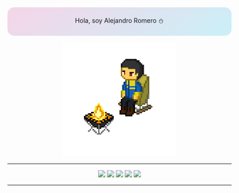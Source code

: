 <div align="center" style="padding: 20px; border-radius: 15px; background: linear-gradient(145deg, #f5d5e8, #caf0f8);">
    Hola, soy Alejandro Romero ⛄
</div>

<p align="center">
  <img src="./img/pixel-art-fogata.gif"/>
</p>

---

<p align="center">
  <img src="https://img.shields.io/badge/JavaScript-FFD6E8?style=for-the-badge&logo=javascript&logoColor=black" />
  <img src="https://img.shields.io/badge/React-FFE5D9?style=for-the-badge&logo=react&logoColor=61DAFB" />
  <img src="https://img.shields.io/badge/Astro-FFE9F3?style=for-the-badge&logo=astro&logoColor=black" />
  <img src="https://img.shields.io/badge/.NET-CEE5FD?style=for-the-badge&logo=dotnet&logoColor=512BD4" />
  <img src="https://img.shields.io/badge/Tailwind-CAF0F8?style=for-the-badge&logo=tailwind-css&logoColor=06B6D4" />
</p>

---
